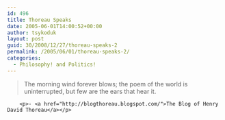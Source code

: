 ```yaml
---
id: 496
title: Thoreau Speaks
date: 2005-06-01T14:00:52+00:00
author: tsykoduk
layout: post
guid: 30/2008/12/27/thoreau-speaks-2
permalink: /2005/06/01/thoreau-speaks-2/
categories:
  - Philosophy! and Politics!
---
```

<blockquote>The morning wind forever blows; the poem of the world is uninterrupted, but few are the ears that hear it.</blockquote>

		<p>- <a href="http://blogthoreau.blogspot.com/">The Blog of Henry David Thoreau</a></p>